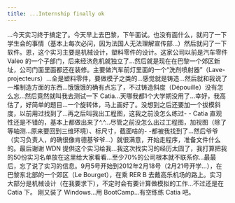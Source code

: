 ```yaml
---
title: ...Internship finally ok
---
```


...今天实习终于搞定了。今天早上去巴黎，下午面试。也没有面什么，就问了一下学生会的事情（基本上每次必问，因为法国人无法理解宣传部...）然后就问了一下软件。恩，这个实习主要是机械设计，塑料零件的设计。这家公司以前是汽车零件 Valeo 的一个子部门，后来经济危机就独立了...然后就是现在在巴黎一个郊区新址，公司门面里面都还在装修。主要做汽车前灯里面的一个“洗剂喷射器”（Lave-projecteurs）...全是塑料零件，要做模子之类的...感觉就是铸造...然后就和我说了一堆制造方面的东西...饿饿饿的确有点忘了，不过铸造斜度（Dépouille）没有怎么忘...然后竟然就叫我去测试一下 Catia...天哪我都1个大学期没用了...幸好，我高估了，好简单的题目...一个旋转体，马上画好了。没想到之后还要加一个拔模斜度，以前用过找到了...再之后叫我出工程图，这我之前没怎么练过- - Catia 直观性还是不错的，基本上都做出来了^.^...尽管之前没怎么出过工程图，加视图（除了等轴测...原来要回到三维环境）、标尺寸，截面啥的- -都被我找到了...然后爷爷（实习负责人，的确很像肯德基爷爷...）就很满意，开始走程序，准备文件什么的。最后谢谢 WDN 提供这个实习给我...我这次找实习的经历太囧了，我打算把我的50份实习名单放在这里给大家看看...至少70%的公司根本就不联系你...最最后，忘了说了实习的信息。9月5号开始到2012年2月18号（2月21号开学...），在巴黎东北部的一个郊区（Le Bourget），在乘 RER B 去戴高乐机场的路上。实习大部分是机械设计（在我要求下），不定时会有要计算做模拟的工作...不过还是在 Catia 下。 刚又装了 Windows...用 BootCamp...有空练练 Catia 吧。